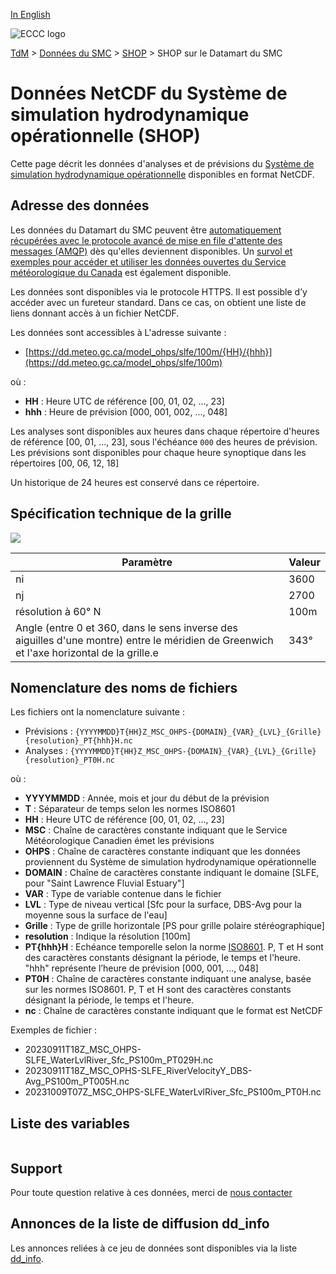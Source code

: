 [In English](readme_ohps-datamart_en.md)

![ECCC logo](../../img_eccc-logo.png)

[TdM](../../readme_fr.md) > [Données du SMC](../readme_fr.md) > [SHOP](readme_ohps_fr.md) > SHOP sur le Datamart du SMC

# Données NetCDF du Système de simulation hydrodynamique opérationnelle (SHOP)

Cette page décrit les données d'analyses et de prévisions du [Système de simulation hydrodynamique opérationnelle](./readme_ohps_fr.md) disponibles en format NetCDF.

## Adresse des données 

Les données du Datamart du SMC peuvent être [automatiquement récupérées avec le protocole avancé de mise en file d'attente des messages (AMQP)](../../msc-datamart/amqp_fr.md) dès qu'elles deviennent disponibles. Un [survol et exemples pour accéder et utiliser les données ouvertes du Service météorologique du Canada](../../usage/readme_fr.md) est également disponible.

Les données sont disponibles via le protocole HTTPS. Il est possible d’y accéder avec un fureteur standard. Dans ce cas, on obtient une liste de liens donnant accès à un fichier NetCDF.

Les données sont accessibles à L'adresse suivante :

* [https://dd.meteo.gc.ca/model_ohps/slfe/100m/{HH}/{hhh}](https://dd.meteo.gc.ca/model_ohps/slfe/100m)

où :

* __HH__ : Heure UTC de référence [00, 01, 02, ..., 23]
* __hhh__ : Heure de prévision [000, 001, 002, ..., 048]

Les analyses sont disponibles aux heures dans chaque répertoire d'heures de référence [00, 01, ..., 23], sous l'échéance `000` des heures de prévision. Les prévisions sont disponibles pour chaque heure synoptique dans les répertoires [00, 06, 12, 18]

Un historique de 24 heures est conservé dans ce répertoire.

## Spécification technique de la grille

![](https://collaboration.cmc.ec.gc.ca/cmc/cmos/public_doc/msc-data/nwp_ohps/grille_ohps.png)

| Paramètre | Valeur |
| ------ | ------ |
| ni | 3600 |
| nj | 2700 | 
| résolution à 60° N | 100m |
| Angle (entre 0 et 360, dans le sens inverse des aiguilles d'une montre) entre le méridien de Greenwich et l'axe horizontal de la grille.e | 343° | 

## Nomenclature des noms de fichiers 

Les fichiers ont la nomenclature suivante :

* Prévisions : `{YYYYMMDD}T{HH}Z_MSC_OHPS-{DOMAIN}_{VAR}_{LVL}_{Grille}{resolution}_PT{hhh}H.nc`
* Analyses : `{YYYYMMDD}T{HH}Z_MSC_OHPS-{DOMAIN}_{VAR}_{LVL}_{Grille}{resolution}_PT0H.nc`

où :

* __YYYYMMDD__ : Année, mois et jour du début de la prévision
* __T__ : Séparateur de temps selon les normes ISO8601
* __HH__ : Heure UTC de référence [00, 01, 02, ..., 23]
* __MSC__ : Chaîne de caractères constante indiquant que le Service Météorologique Canadien émet les prévisions
* __OHPS__ : Chaîne de caractères constante indiquant que les données proviennent du Système de simulation hydrodynamique opérationnelle
* __DOMAIN__ : Chaîne de caractères constante indiquant le domaine [SLFE, pour "Saint Lawrence Fluvial Estuary"]
* __VAR__ : Type de variable contenue dans le fichier
* __LVL__ : Type de niveau vertical [Sfc pour la surface, DBS-Avg pour la moyenne sous la surface de l'eau]
* __Grille__ : Type de grille horizontale [PS pour grille polaire stéréographique]
* __resolution__ : Indique la résolution [100m]
* __PT{hhh}H__ : Echéance temporelle selon la norme [ISO8601](https://en.wikipedia.org/wiki/ISO_8601). P, T et H sont des caractères constants désignant la période, le temps et l'heure. "hhh" représente l’heure de prévision  [000, 001, ..., 048]
* __PT0H__ : Chaîne de caractères constante indiquant une analyse, basée sur les normes ISO8601. P, T et H sont des caractères constants désignant la période, le temps et l'heure.
* __nc__ : Chaîne de caractères constante indiquant que le format est NetCDF

Exemples de fichier :

* 20230911T18Z_MSC_OHPS-SLFE_WaterLvlRiver_Sfc_PS100m_PT029H.nc
* 20230911T18Z_MSC_OPHS-SLFE_RiverVelocityY_DBS-Avg_PS100m_PT005H.nc
* 20231009T07Z_MSC_OHPS-SLFE_WaterLvlRiver_Sfc_PS100m_PT0H.nc

## Liste des variables

<table id="csv-table" class="display"></table>

<link href="https://cdn.jsdelivr.net/npm/simple-datatables@latest/dist/style.css" rel="stylesheet" type="text/css">
<script src="https://cdn.jsdelivr.net/npm/simple-datatables@latest"></script>
<script src="../../../js/variables_datatable.js" type="text/javascript"></script>
<script>
  loadTable("csv-table", "../../../assets/csv/OHPS_Variables-List_fr.csv");
</script>

## Support

Pour toute question relative à ces données, merci de [nous contacter](https://meteo.gc.ca/mainmenu/contact_us_f.html)

## Annonces de la liste de diffusion dd_info 

Les annonces reliées à ce jeu de données sont disponibles via la liste [dd_info](https://comm.collab.science.gc.ca/mailman3/postorius/lists/dd_info/).
